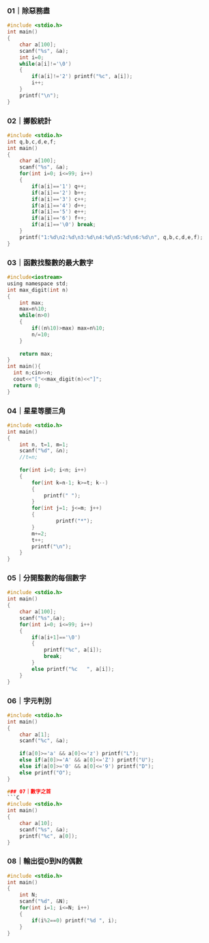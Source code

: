 ### 01｜除惡務盡
```C
#include <stdio.h>
int main()
{
	char a[100];
	scanf("%s", &a);
	int i=0;
	while(a[i]!='\0')
	{
		if(a[i]!='2') printf("%c", a[i]);
		i++;
	}
	printf("\n");
}
```

### 02｜擲骰統計
```C
#include <stdio.h>
int q,b,c,d,e,f;
int main()
{
	char a[100];
	scanf("%s", &a);
	for(int i=0; i<=99; i++)
	{
		if(a[i]=='1') q++;
		if(a[i]=='2') b++;
		if(a[i]=='3') c++;
		if(a[i]=='4') d++;
		if(a[i]=='5') e++;
		if(a[i]=='6') f++;
		if(a[i]=='\0') break;
	}
	printf("1:%d\n2:%d\n3:%d\n4:%d\n5:%d\n6:%d\n", q,b,c,d,e,f); 
}
```

### 03｜函數找整數的最大數字
```C
#include<iostream>
using namespace std;
int max_digit(int n)
{
	int max;
	max=n%10;
	while(n>0)
	{
		if((n%10)>max) max=n%10;
		n/=10;
	}
	
	return max;
}
int main(){
  int n;cin>>n;
  cout<<"["<<max_digit(n)<<"]";
  return 0;
}
```

### 04｜星星等腰三角
```C
#include <stdio.h>
int main()
{
	int n, t=1, m=1;
	scanf("%d", &n);
	//t=n;
	
	for(int i=0; i<n; i++)
	{
		for(int k=n-1; k>=t; k--)
		{
			printf(" ");
		}
		for(int j=1; j<=m; j++)
		{
				printf("*");
		}
		m+=2;
		t++;
		printf("\n");
	}
}
```

### 05｜分開整數的每個數字
```C
#include <stdio.h>
int main()
{
	char a[100];
	scanf("%s",&a);
	for(int i=0; i<=99; i++)
	{
		if(a[i+1]=='\0')
		{
			printf("%c", a[i]);
			break;
		}
		else printf("%c   ", a[i]);
	}
}
```

### 06｜字元判別
```C
#include <stdio.h>
int main()
{
	char a[1];
	scanf("%c", &a);
	
	if(a[0]>='a' && a[0]<='z') printf("L");
	else if(a[0]>='A' && a[0]<='Z') printf("U");
	else if(a[0]>='0' && a[0]<='9') printf("D");
	else printf("O");
}

### 07｜數字之首
```C
#include <stdio.h>
int main()
{
	char a[10];
	scanf("%s", &a);
	printf("%c", a[0]);
}
```

### 08｜輸出從0到N的偶數
```C
#include <stdio.h>
int main()
{
	int N;
	scanf("%d", &N);
	for(int i=1; i<=N; i++)
	{
		if(i%2==0) printf("%d ", i);
	}
}
```
